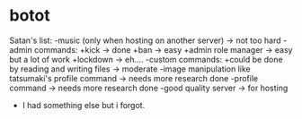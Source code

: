 # botot
Satan's list:
-music (only when hosting on another server) -> not too hard
-admin commands:
+kick -> done
+ban -> easy
+admin role manager -> easy but a lot of work
+lockdown -> eh....
-custom commands: 
+could be done by reading and writing files -> moderate
-image manipulation like tatsumaki's profile command -> needs more research done
-profile command -> needs more research done
-good quality server -> for hosting
- I had something else but i forgot.
